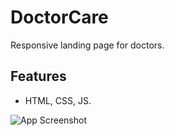 # DoctorCare

Responsive landing page for doctors. 





## Features

- HTML, CSS, JS. 




![App Screenshot](https://i.imgur.com/FG9LiTk.png)

